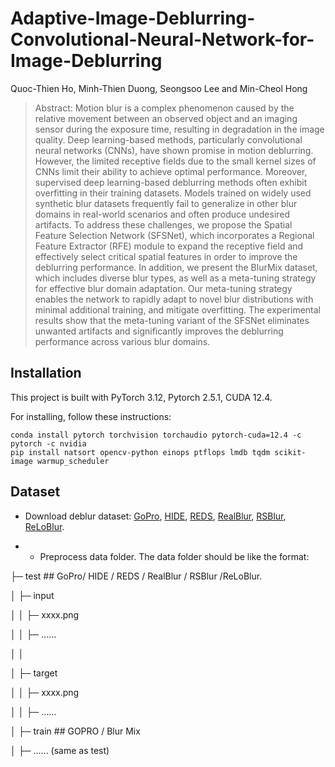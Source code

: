 # Adaptive-Image-Deblurring-Convolutional-Neural-Network-for-Image-Deblurring

Quoc-Thien Ho, Minh-Thien Duong, Seongsoo Lee and Min-Cheol Hong
> Abstract: Motion blur is a complex phenomenon caused by the relative movement between an observed object and an imaging sensor during the exposure time, resulting in degradation in the image quality. Deep learning-based methods, particularly convolutional neural networks (CNNs), have shown promise in motion deblurring. However, the limited receptive fields due to the small kernel sizes of CNNs limit their ability to achieve optimal performance. Moreover, supervised deep learning-based deblurring methods often exhibit overfitting in their training datasets. Models trained on widely used synthetic blur datasets frequently fail to generalize in other blur domains in real-world scenarios and often produce undesired artifacts. To address these challenges, we propose the Spatial Feature Selection Network (SFSNet), which incorporates a Regional Feature Extractor (RFE) module to expand the receptive field and effectively select critical spatial features in order to improve the deblurring performance. In addition, we present the BlurMix dataset, which includes diverse blur types, as well as a meta-tuning strategy for effective blur domain adaptation. Our meta-tuning strategy enables the network to rapidly adapt to novel blur distributions with minimal additional training, and mitigate overfitting. The experimental results show that the meta-tuning variant of the SFSNet eliminates unwanted artifacts and significantly improves the deblurring performance across various blur domains.

## Installation 
This project is built with PyTorch 3.12, Pytorch 2.5.1, CUDA 12.4.

For installing, follow these instructions:
```
conda install pytorch torchvision torchaudio pytorch-cuda=12.4 -c pytorch -c nvidia
pip install natsort opencv-python einops ptflops lmdb tqdm scikit-image warmup_scheduler
```

## Dataset 
- Download deblur dataset: [GoPro](https://seungjunnah.github.io/Datasets/gopro.html), [HIDE](https://github.com/joanshen0508/HA_deblur?tab=readme-ov-file), [REDS](https://seungjunnah.github.io/Datasets/reds.html), [RealBlur](https://cg.postech.ac.kr/research/realblur/), [RSBlur](https://cg.postech.ac.kr/research/rsblur/), [ReLoBlur](https://leiali.github.io/ReLoBlur_homepage/index.html).

- - Preprocess data folder. The data folder should be like the format:
  
├─ test  ## GoPro/ HIDE / REDS / RealBlur / RSBlur /ReLoBlur.

│ ├─ input      &emsp;&emsp; 

│ │ ├─ xxxx.png

│ │ ├─ ......

│ │

│ ├─ target

│ │ ├─ xxxx.png

│ │ ├─ ......

│
├─ train   ## GOPRO / Blur Mix

│ ├─ ...... (same as test)
